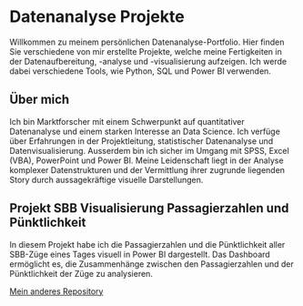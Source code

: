 # Datenanalyse Projekte

Willkommen zu meinem persönlichen Datenanalyse-Portfolio. Hier finden Sie verschiedene von mir erstellte Projekte, welche meine Fertigkeiten in der Datenaufbereitung, -analyse und -visualisierung aufzeigen. Ich werde dabei verschiedene Tools, wie Python, SQL und Power BI verwenden. 

## Über mich

Ich bin Marktforscher mit einem Schwerpunkt auf quantitativer Datenanalyse und einem starken Interesse an Data Science. Ich verfüge über Erfahrungen in der Projektleitung, statistischer Datenanalyse und Datenvisualisierung. Ausserdem bin ich sicher im Umgang mit SPSS, Excel (VBA), PowerPoint und Power BI. Meine Leidenschaft liegt in der Analyse komplexer Datenstrukturen und der Vermittlung ihrer zugrunde liegenden Story durch aussagekräftige visuelle Darstellungen.

## Projekt SBB Visualisierung Passagierzahlen und Pünktlichkeit

In diesem Projekt habe ich die Passagierzahlen und die Pünktlichkeit aller SBB-Züge eines Tages visuell in Power BI dargestellt. Das Dashboard ermöglicht es, die Zusammenhänge zwischen den Passagierzahlen und der Pünktlichkeit der Züge zu analysieren. 

<a href="https://github.com/FabianBartschDatenanalyse/SBB-Passagierzahlen-Puenktlichkeit.git">Mein anderes Repository</a>
